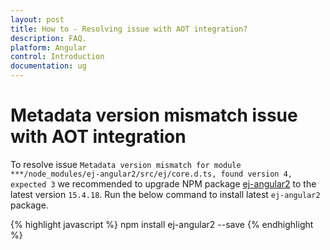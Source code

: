```yaml
---
layout: post
title: How to - Resolving issue with AOT integration?
description: FAQ.
platform: Angular
control: Introduction
documentation: ug
---
```

 
# Metadata version mismatch issue with AOT integration
 
To resolve issue `Metadata version mismatch for module ***/node_modules/ej-angular2/src/ej/core.d.ts, found version 4, expected 3` we recommended to upgrade NPM package [ej-angular2](https://www.npmjs.com/package/ej-angular2) to the latest version `15.4.18`. Run the below command to install latest `ej-angular2` package.
 
{% highlight javascript %}
npm install ej-angular2 --save
{% endhighlight %} 
